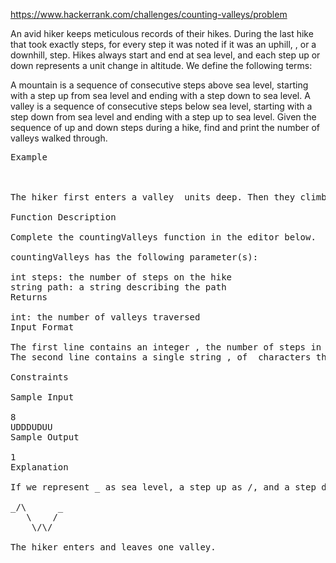 https://www.hackerrank.com/challenges/counting-valleys/problem

An avid hiker keeps meticulous records of their hikes. During the last hike that took exactly  steps, for every step it was noted if it was an uphill, , or a downhill,  step. Hikes always start and end at sea level, and each step up or down represents a  unit change in altitude. We define the following terms:

A mountain is a sequence of consecutive steps above sea level, starting with a step up from sea level and ending with a step down to sea level.
A valley is a sequence of consecutive steps below sea level, starting with a step down from sea level and ending with a step up to sea level.
Given the sequence of up and down steps during a hike, find and print the number of valleys walked through.

<pre>
Example

 

The hiker first enters a valley  units deep. Then they climb out and up onto a mountain  units high. Finally, the hiker returns to sea level and ends the hike.

Function Description

Complete the countingValleys function in the editor below.

countingValleys has the following parameter(s):

int steps: the number of steps on the hike
string path: a string describing the path
Returns

int: the number of valleys traversed
Input Format

The first line contains an integer , the number of steps in the hike.
The second line contains a single string , of  characters that describe the path.

Constraints

Sample Input

8
UDDDUDUU
Sample Output

1
Explanation

If we represent _ as sea level, a step up as /, and a step down as \, the hike can be drawn as:

_/\      _
   \    /
    \/\/

The hiker enters and leaves one valley.
</pre>
